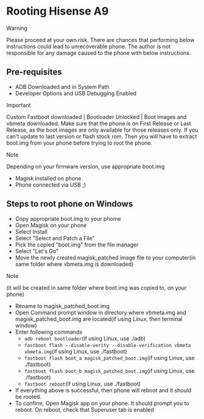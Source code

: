 # Rooting Hisense A9

> [!WARNING]
> Please proceed at your own risk. There are chances that performing below instructions could lead to unrecoverable phone.
The author is not responsible for any damage caused to the phone with below instructions. 


## Pre-requisites

- ADB Downloaded and in System Path
- Developer Options and USB Debugging Enabled
> [!IMPORTANT]
> Custom Fastboot downloaded | Bootloader Unlocked | Boot Images and vbmeta downloaded. Make sure that the phone is on First Release or Last Release, as the boot images are only available for those releases only. If you can't update to last version or flash stock rom. Then you will have to extract boot.img from your phone before trying to root the phone.

> [!NOTE]
> Depending on your firmware version, use appropriate boot.img
- Magisk installed on phone
- Phone connected via USB ;)


## Steps to root phone on Windows

- Copy appropriate boot.img to your phome
- Open Magisk on your phone
- Select Install
- Select "Select and Patch a File"
- Pick the  copied "boot.img" from the file manager
- Select "Let's Go"
- Move the newly created magisk_patched image file to your computer(in same folder where vbmeta.img is downloaded)
>[!NOTE]
>(it will be created in same folder where boot.img was copied to, on your phone)
- Rename to magisk_patched_boot.img
- Open Command prompt window in directory where vbmeta.img and magisk_patched_boot.img are located(if using Linux, then terminal window)
- Enter following commands
  - <code>adb reboot bootloader</code>(if using Linux, use ./adb)
  - <code>fastboot flash --disable-verity --disable-verification vbmeta vbmeta.img</code>(if using Linux, use ./fastboot)
  - <code>fastboot flash boot_a magisk_patched_boot.img</code>(if using Linux, use ./fastboot)
  - <code>fastboot flash boot_b magisk_patched_boot.img</code>(if using Linux, use ./fastboot)
  - <code>fastboot reboot</code>(if using Linux, use ./fastboot)
 - If everything above is successful, then phone will reboot and it should be rooted.
 - To confirm, Open Magisk app on your phone. It should prompt you to reboot. On reboot, check that Superuser tab is enabled
